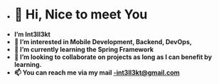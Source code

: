 - <h1> 👋 Hi, Nice to meet You </h1>
- <b> I’m Int3ll3kt
- 👀 I’m interested in Mobile Development, Backend, DevOps, 
- 🌱 I’m currently learning the Spring Framework
- 💞️ I’m looking to collaborate on projects as long as I can benefit by learning.
- 📫 You can reach me via my mail -int3ll3kt@gmail.com

<!---
Int3ll3kt/Int3ll3kt is a ✨ special ✨ repository because its `README.md` (this file) appears on your GitHub profile.
You can click the Preview link to take a look at your changes.
--->
